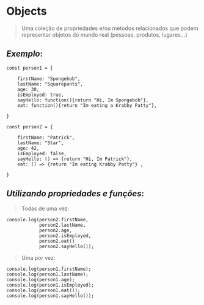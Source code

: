 # Objects
> Uma coleção de propriedades e/ou métodos relacionados que podem representar objetos do mundo real (pessoas, produtos, lugares...)

## ***Exemplo***:

```
const person1 = {

    firstName: "Spongebob",
    lastName: "Squarepants",
    age: 30,
    isEmployed: true,
    sayHello: function(){return "Hi, Im Spongebob"},
    eat: function(){return "Im eating a Krabby Patty"},

}

const person2 = {

    firstName: "Patrick",
    lastName: "Star",
    age: 42,
    isEmployed: false,
    sayHello: () => {return "Hi, Im Patrick"},
    eat: () => {return "Im eating Krabby Patty"} ,

}

```

## ***Utilizando propriedades e funções***:

>Todas de uma vez:

```
console.log(person2.firstName, 
            person2.lastName,
            person2.age,
            person2.isEmployed,
            person2.eat()
            person2.sayHello());
```

> Uma por vez:

```
console.log(person1.firstName);
console.log(person1.lastName);
console.log(person1.age);
console.log(person1.isEmployed);
console.log(person1.eat());
console.log(person1.sayHello());

```

